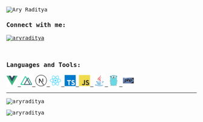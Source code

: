 <samp>
<!-- <h1 align="left">Hi There, I'm Ary Raditya</h1> -->
<img src="https://readme-typing-svg.herokuapp.com?color=70A5FD&lines=Hi+There!+I'm+Ary+Raditya&duration=3000" alt="Ary Raditya" />
<!-- <h3 align="left">A Web Developer base on Indonesia 🇮🇩</h3> -->

<br />
  
<h3 align="left">Connect with me:</h3>
<p align="left">
<a href="https://linkedin.com/in/aryraditya" target="blank"><img align="center" src="https://raw.githubusercontent.com/rahuldkjain/github-profile-readme-generator/master/src/images/icons/Social/linked-in-alt.svg" alt="aryraditya" height="25" width="25" /></a>
</p>

<br />
<h3 align="left">Languages and Tools:</h3>
<p align="left"> 
  
  <a href="https://vuejs.org/" target="_blank" rel="noreferrer"> 
    <img src="https://raw.githubusercontent.com/devicons/devicon/master/icons/vuejs/vuejs-original.svg" alt="vuejs" width="30" height="30"/>
  </a>
  <a href="https://nuxtjs.org/" target="_blank" rel="noreferrer"> 
    <img src="https://raw.githubusercontent.com/devicons/devicon/master/icons/nuxtjs/nuxtjs-original.svg" alt="nuxtjs" width="30" height="30"/>
  </a>
  <a href="https://nextjs.org/" target="_blank" rel="noreferrer">
    <img src="https://raw.githubusercontent.com/devicons/devicon/master/icons/nextjs/nextjs-line.svg" alt="nextjs" width="30" height="30"/>
  </a>
  <a href="https://reactjs.org/" target="_blank" rel="noreferrer">
    <img src="https://raw.githubusercontent.com/devicons/devicon/master/icons/react/react-original.svg" alt="react" width="30" height="30"/>
  </a>
  <a href="https://www.typescriptlang.org/" target="_blank" rel="noreferrer"> 
    <img src="https://raw.githubusercontent.com/devicons/devicon/master/icons/typescript/typescript-original.svg" alt="typescript" width="30" height="30"/> 
  </a>
  <a href="https://developer.mozilla.org/en-US/docs/Web/JavaScript" target="_blank" rel="noreferrer"> 
    <img src="https://raw.githubusercontent.com/devicons/devicon/master/icons/javascript/javascript-original.svg" alt="javascript" width="30" height="30"/> 
  </a>
  <a href="https://www.java.com" target="_blank" rel="noreferrer">
    <img src="https://raw.githubusercontent.com/devicons/devicon/master/icons/java/java-original.svg" alt="java" width="30" height="30"/>
  </a> 
  <a href="https://golang.org" target="_blank" rel="noreferrer"> 
    <img src="https://raw.githubusercontent.com/devicons/devicon/master/icons/go/go-original.svg" alt="go" width="30" height="30"/> 
  </a>
  <a href="https://www.php.net" target="_blank" rel="noreferrer"> 
    <img src="https://raw.githubusercontent.com/devicons/devicon/master/icons/php/php-original.svg" alt="php" width="30" height="30"/> 
  </a>
</p>

<hr />
  
<p><img src="https://github-readme-stats.vercel.app/api?username=aryraditya&show_icons=true&locale=en&theme=tokyonight&count_private=true" alt="aryraditya" /></p>

<p><img align="left" src="https://github-readme-stats.vercel.app/api/top-langs?username=aryraditya&show_icons=true&locale=en&layout=compact&theme=tokyonight&langs_count=8&card_width=445" alt="aryraditya" /></p>


</samp>
